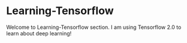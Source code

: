 # Learning-Tensorflow
Welcome to Learning-Tensorflow section. I am using Tensorflow 2.0 to learn about deep learning! 

